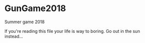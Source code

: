 # GunGame2018
Summer game 2018

If you're reading this file your life is way to boring. Go out in the sun instead...

